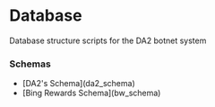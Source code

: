 # Database

Database structure scripts for the DA2 botnet system

### Schemas

- [DA2's Schema](da2_schema\)
- [Bing Rewards Schema](bw_schema\)